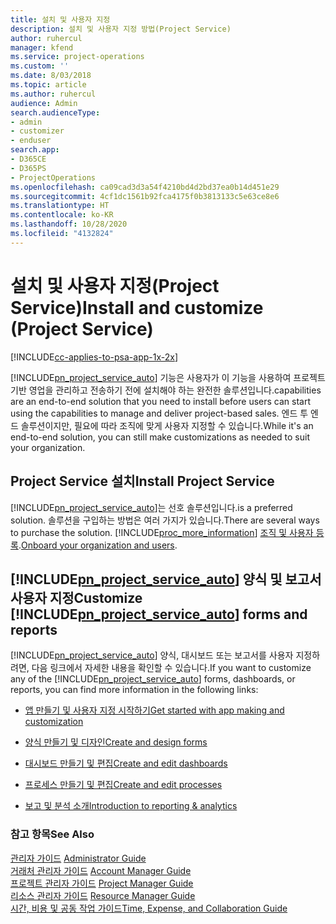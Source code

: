 ```yaml
---
title: 설치 및 사용자 지정
description: 설치 및 사용자 지정 방법(Project Service)
author: ruhercul
manager: kfend
ms.service: project-operations
ms.custom: ''
ms.date: 8/03/2018
ms.topic: article
ms.author: ruhercul
audience: Admin
search.audienceType:
- admin
- customizer
- enduser
search.app:
- D365CE
- D365PS
- ProjectOperations
ms.openlocfilehash: ca09cad3d3a54f4210bd4d2bd37ea0b14d451e29
ms.sourcegitcommit: 4cf1dc1561b92fca4175f0b3813133c5e63ce8e6
ms.translationtype: HT
ms.contentlocale: ko-KR
ms.lasthandoff: 10/28/2020
ms.locfileid: "4132824"
---
```

# <a name="install-and-customize-project-service"></a><span data-ttu-id="80845-103">설치 및 사용자 지정(Project Service)</span><span class="sxs-lookup"><span data-stu-id="80845-103">Install and customize (Project Service)</span></span>

[!INCLUDE[cc-applies-to-psa-app-1x-2x](../includes/cc-applies-to-psa-app-1x-2x.md)]

[!INCLUDE[pn_project_service_auto](../includes/pn-project-service-auto.md)] <span data-ttu-id="80845-104">기능은 사용자가 이 기능을 사용하여 프로젝트 기반 영업을 관리하고 전송하기 전에 설치해야 하는 완전한 솔루션입니다.</span><span class="sxs-lookup"><span data-stu-id="80845-104">capabilities are an end-to-end solution that you need to install before users can start using the capabilities to manage and deliver project-based sales.</span></span> <span data-ttu-id="80845-105">엔드 투 엔드 솔루션이지만, 필요에 따라 조직에 맞게 사용자 지정할 수 있습니다.</span><span class="sxs-lookup"><span data-stu-id="80845-105">While it's an end-to-end solution, you can still make customizations as needed to suit your organization.</span></span>  
<!-- TODO: I expect to find the information on how to get and install this here. Please find that and add it here. Same for Project Service.--> 
  
## <a name="install-project-service"></a><span data-ttu-id="80845-106">Project Service 설치</span><span class="sxs-lookup"><span data-stu-id="80845-106">Install Project Service</span></span>  
 [!INCLUDE[pn_project_service_auto](../includes/pn-project-service-auto.md)]<span data-ttu-id="80845-107">는 선호 솔루션입니다.</span><span class="sxs-lookup"><span data-stu-id="80845-107">is a preferred solution.</span></span> <span data-ttu-id="80845-108">솔루션을 구입하는 방법은 여러 가지가 있습니다.</span><span class="sxs-lookup"><span data-stu-id="80845-108">There are several ways to purchase the solution.</span></span> [!INCLUDE[proc_more_information](../includes/proc-more-information.md)] <span data-ttu-id="80845-109">[조직 및 사용자 등록](https://docs.microsoft.com/dynamics365/customerengagement/on-premises/admin/onboard-your-organization-and-users-to-dynamics-365-online).</span><span class="sxs-lookup"><span data-stu-id="80845-109">[Onboard your organization and users](https://docs.microsoft.com/dynamics365/customerengagement/on-premises/admin/onboard-your-organization-and-users-to-dynamics-365-online).</span></span>  
  
## <a name="customize-pn_project_service_auto-forms-and-reports"></a><span data-ttu-id="80845-110">[!INCLUDE[pn_project_service_auto](../includes/pn-project-service-auto.md)] 양식 및 보고서 사용자 지정</span><span class="sxs-lookup"><span data-stu-id="80845-110">Customize [!INCLUDE[pn_project_service_auto](../includes/pn-project-service-auto.md)] forms and reports</span></span>  
 <span data-ttu-id="80845-111">[!INCLUDE[pn_project_service_auto](../includes/pn-project-service-auto.md)] 양식, 대시보드 또는 보고서를 사용자 지정하려면, 다음 링크에서 자세한 내용을 확인할 수 있습니다.</span><span class="sxs-lookup"><span data-stu-id="80845-111">If you want to customize any of the [!INCLUDE[pn_project_service_auto](../includes/pn-project-service-auto.md)] forms, dashboards, or reports, you can find more information in the following links:</span></span>  
  
- [<span data-ttu-id="80845-112">앱 만들기 및 사용자 지정 시작하기</span><span class="sxs-lookup"><span data-stu-id="80845-112">Get started with app making and customization</span></span>](https://docs.microsoft.com/dynamics365/customerengagement/on-premises/customize/getting-started-customization)  
  
- [<span data-ttu-id="80845-113">양식 만들기 및 디자인</span><span class="sxs-lookup"><span data-stu-id="80845-113">Create and design forms</span></span>](https://docs.microsoft.com/dynamics365/customerengagement/on-premises/customize/create-design-forms)  
  
- [<span data-ttu-id="80845-114">대시보드 만들기 및 편집</span><span class="sxs-lookup"><span data-stu-id="80845-114">Create and edit dashboards</span></span>](https://docs.microsoft.com/dynamics365/customerengagement/on-premises/customize/create-edit-dashboards)  
  
- [<span data-ttu-id="80845-115">프로세스 만들기 및 편집</span><span class="sxs-lookup"><span data-stu-id="80845-115">Create and edit processes</span></span>](https://docs.microsoft.com/dynamics365/customerengagement/on-premises/customize/guide-staff-through-common-tasks-processes)  
  
- [<span data-ttu-id="80845-116">보고 및 분석 소개</span><span class="sxs-lookup"><span data-stu-id="80845-116">Introduction to reporting & analytics</span></span>](https://docs.microsoft.com/dynamics365/customerengagement/on-premises/analytics/reporting-analytics-with-dynamics-365)  
  
### <a name="see-also"></a><span data-ttu-id="80845-117">참고 항목</span><span class="sxs-lookup"><span data-stu-id="80845-117">See Also</span></span>  
 <span data-ttu-id="80845-118">[관리자 가이드](../psa/admin-guide.md) </span><span class="sxs-lookup"><span data-stu-id="80845-118">[Administrator Guide](../psa/admin-guide.md) </span></span>  
 <span data-ttu-id="80845-119">[거래처 관리자 가이드](../psa/account-manager-guide.md) </span><span class="sxs-lookup"><span data-stu-id="80845-119">[Account Manager Guide](../psa/account-manager-guide.md) </span></span>  
 <span data-ttu-id="80845-120">[프로젝트 관리자 가이드](../psa/project-manager-guide.md) </span><span class="sxs-lookup"><span data-stu-id="80845-120">[Project Manager Guide](../psa/project-manager-guide.md) </span></span>  
 <span data-ttu-id="80845-121">[리소스 관리자 가이드](../psa/resource-manager-guide.md) </span><span class="sxs-lookup"><span data-stu-id="80845-121">[Resource Manager Guide](../psa/resource-manager-guide.md) </span></span>  
 [<span data-ttu-id="80845-122">시간, 비용 및 공동 작업 가이드</span><span class="sxs-lookup"><span data-stu-id="80845-122">Time, Expense, and Collaboration Guide</span></span>](../psa/time-expense-collaboration-guide.md)
